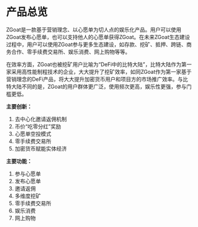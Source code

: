# 产品总览

ZGoat是一款基于营销理念、以心愿单为切人点的娱乐化产品。用户可以使用ZGoat发布心愿单，也可以支持他人的心愿单获得ZGoat。在未来ZGoat生态建设过程中，用户可以使用ZGoat参与更多生态建设，如存款、挖矿、抵押、跨链、商务合作、零手续费交易所、娱乐消费、网上购物等等。

在效率方面，ZGoat也被挖矿用户比喻为“DeFi中的比特大陆”，比特大陆作为第一家采用高性能制程技术的企业，大大提升了挖矿效率，如同ZGoat作为第一家基于营销理念的DeFi产品，将大大提升加密货币用户和项目方的市场推广效率。与比特大陆不同的是，ZGoat的用户群体更广泛，使用频次更高，娱乐性更强，参与门槛更低。



**主要创新：**

1. 去中心化邀请返佣机制
2. 币价“吃零分红”奖励
3. 心愿单空投模式
4. 零手续费交易所
5. 加密货币赋能实体经济

**主要功能：**

1. 参与心愿单
2. 发布心愿单
3. 邀请返佣
4. 多维度挖矿
5. 零手续费交易所
6. 娱乐消费
7. 网上购物



